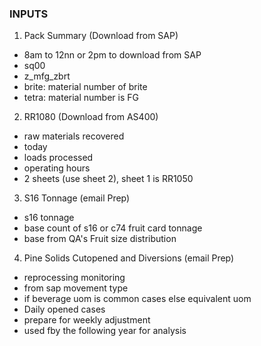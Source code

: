 
  
### INPUTS
1. Pack Summary (Download from SAP)
  - 8am to 12nn or 2pm to download from SAP
  -  sq00
  - z_mfg_zbrt
  - brite: material number of brite
  - tetra: material number is FG
  
2. RR1080 (Download from AS400)
  - raw materials recovered
  - today
  - loads processed
  - operating hours
  - 2 sheets (use sheet 2), sheet 1 is RR1050

3. S16 Tonnage (email Prep)
  - s16 tonnage
  - base count of s16 or c74 fruit card tonnage
  - base from QA's Fruit size distribution

4. Pine Solids Cutopened and Diversions (email Prep)
  - reprocessing monitoring 
  - from sap movement type
  - if beverage	uom is common cases	else equivalent uom	
  - Daily opened cases
  - prepare for weekly adjustment
  - used fby the following year for analysis


  
